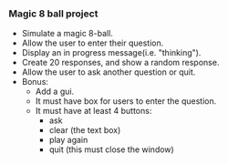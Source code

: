 ### Magic 8 ball project
- Simulate a magic 8-ball.
- Allow the user to enter their question.
- Display an in progress message(i.e. "thinking").
- Create 20 responses, and show a random response.
- Allow the user to ask another question or quit.
- Bonus:
    - Add a gui.
    - It must have box for users to enter the question.
    - It must have at least 4 buttons:
        - ask
        - clear (the text box)
        - play again
        - quit (this must close the window)